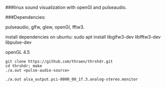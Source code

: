 ###linux sound visualization with openGl and pulseaudio.

###Dependencies:

pulseaudio, glfw, glew, openGl, fftw3.

install dependencies on ubuntu: 
sudo apt install libglfw3-dev libfftw3-dev libpulse-dev

openGL 4.5

```
git clone https://github.com/thraen/thrshdr.git
cd thrshdr; make
./a.out <pulse-audio-source>
```

`./a.out alsa_output.pci-0000_00_1f.3.analog-stereo.monitor`

